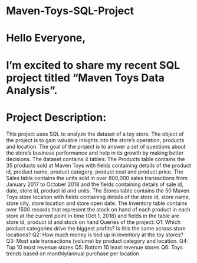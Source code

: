 # Maven-Toys-SQL-Project
# Hello Everyone,
# I’m excited to share my recent SQL project titled “Maven Toys Data Analysis”.
# Project Description:
This project uses SQL to analyze the dataset of a toy store.
The object of the project is to gain valuable insights into the store’s operation, products and location.
The goal of the project is to answer a set of questions about the store’s business performance and help in its growth by making better decisions.
The dataset contains 4 tables:
The Products table contains the 35 products sold at Maven Toys with fields containing details of the product id, product name, product category, product cost and product price.
The Sales table contains the units sold in over 800,000 sales transactions from January 2017 to October 2018 and the fields containing details of sale id, date, store id, product id and units.
The Stores table contains the 50 Maven Toys store location with fields containing details of the store id, store name, store city, store location and store open date.
The Inventory table contains over 1500 records that represent the stock on hand of each product in each store at the current point in time (Oct 1, 2018) and fields in the table are store id, product id and stock on hand
Queries of the project:
Q1: Which product categories drive the biggest profits? Is this the same across store locations?
Q2: How much money is tied up in inventory at the toy stores? 
Q3: Most sale transactions (volume) by product category and location.
Q4: Top 10 most revenue stores
Q5: Bottom 10 least revenue stores
Q6: Toys trends based on monthly/annual purchase per location
